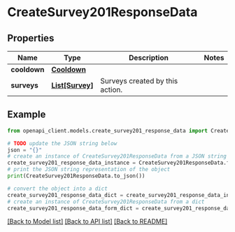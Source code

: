 # CreateSurvey201ResponseData


## Properties

Name | Type | Description | Notes
------------ | ------------- | ------------- | -------------
**cooldown** | [**Cooldown**](Cooldown.md) |  | 
**surveys** | [**List[Survey]**](Survey.md) | Surveys created by this action. | 

## Example

```python
from openapi_client.models.create_survey201_response_data import CreateSurvey201ResponseData

# TODO update the JSON string below
json = "{}"
# create an instance of CreateSurvey201ResponseData from a JSON string
create_survey201_response_data_instance = CreateSurvey201ResponseData.from_json(json)
# print the JSON string representation of the object
print(CreateSurvey201ResponseData.to_json())

# convert the object into a dict
create_survey201_response_data_dict = create_survey201_response_data_instance.to_dict()
# create an instance of CreateSurvey201ResponseData from a dict
create_survey201_response_data_form_dict = create_survey201_response_data.from_dict(create_survey201_response_data_dict)
```
[[Back to Model list]](../README.md#documentation-for-models) [[Back to API list]](../README.md#documentation-for-api-endpoints) [[Back to README]](../README.md)


